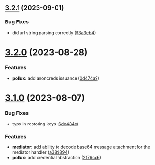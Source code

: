 ## [3.2.1](https://github.com/input-output-hk/atala-prism-wallet-sdk-swift/compare/3.2.0...3.2.1) (2023-09-01)


### Bug Fixes

* did url string parsing correctly ([93a3eb4](https://github.com/input-output-hk/atala-prism-wallet-sdk-swift/commit/93a3eb4a5ddfedc46b2816e38a18f56fa5b551a7))

# [3.2.0](https://github.com/input-output-hk/atala-prism-wallet-sdk-swift/compare/3.1.0...3.2.0) (2023-08-28)


### Features

* **pollux:** add anoncreds issuance ([0d474a9](https://github.com/input-output-hk/atala-prism-wallet-sdk-swift/commit/0d474a9e5910fa8540f0e9915e96433add543364))

# [3.1.0](https://github.com/input-output-hk/atala-prism-wallet-sdk-swift/compare/3.0.0...3.1.0) (2023-08-07)


### Bug Fixes

* typo in restoring keys ([6dc434c](https://github.com/input-output-hk/atala-prism-wallet-sdk-swift/commit/6dc434ca316997e309c1f8250fb1c09161cc726e))


### Features

* **mediator:** add ability to decode base64 message attachment for the mediator handler ([a389894](https://github.com/input-output-hk/atala-prism-wallet-sdk-swift/commit/a389894b198af2ea0870cace35e868431ec1f4dc))
* **pollux:** add credential abstraction ([2f76cc6](https://github.com/input-output-hk/atala-prism-wallet-sdk-swift/commit/2f76cc611a8f5abc9137c328dd427e9fbc00c32f))
